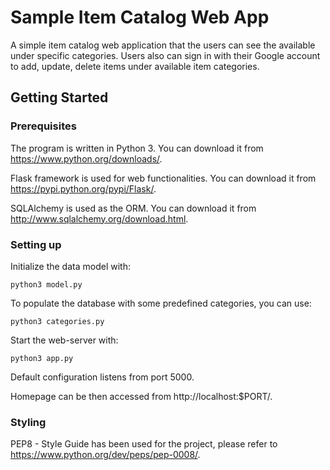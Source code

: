 # Sample Item Catalog Web App
A simple item catalog web application that the users can see the available under specific categories. Users also can sign in with their Google account to add, update, delete items under available item categories.

## Getting Started
### Prerequisites
The program is written in Python 3. You can download it from https://www.python.org/downloads/.

Flask framework is used for web functionalities. You can download it from https://pypi.python.org/pypi/Flask/.

SQLAlchemy is used as the ORM. You can download it from http://www.sqlalchemy.org/download.html.

### Setting up
Initialize the data model with:
```
python3 model.py
```

To populate the database with some predefined categories, you can use:
```
python3 categories.py
```

Start the web-server with:
```
python3 app.py
```
Default configuration listens from port 5000.

Homepage can be then accessed from http://localhost:$PORT/.

### Styling
PEP8 - Style Guide has been used for the project, please refer to https://www.python.org/dev/peps/pep-0008/.